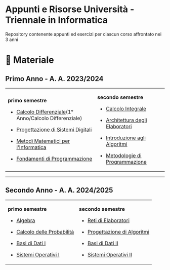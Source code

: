 # Appunti e Risorse Università - Triennale in Informatica

Repository contenente appunti ed esercizi per ciascun corso affrontato nei 3 anni

# 📖 Materiale

<h2>Primo Anno - A. A. 2023/2024</h2>

<table>
  <tr>
    <td>

**primo semestre**

- [Calcolo Differenziale](#)(1° Anno/Calcolo Differenziale)
- [Progettazione di Sistemi Digitali](#)
- [Metodi Matematici per l'Informatica](#)
- [Fondamenti di Programmazione](#)

    </td>
    <td>

**secondo semestre**

- [Calcolo Integrale](#)
- [Architettura degli Elaboratori](#)
- [Introduzione agli Algoritmi](#)
- [Metodologie di Programmazione](#)

    </td>
  </tr>
</table>

---

<h2>Secondo Anno - A. A. 2024/2025</h2>

<table>
  <tr>
    <td>

**primo semestre**

- [Algebra](#)
- [Calcolo delle Probabilità](#)
- [Basi di Dati I](#)
- [Sistemi Operativi I](#)

    </td>
    <td>

**secondo semestre**

- [Reti di Elaboratori](#)
- [Progettazione di Algoritmi](#)
- [Basi di Dati II](#)
- [Sistemi Operativi II](#)

    </td>
  </tr>
</table>

